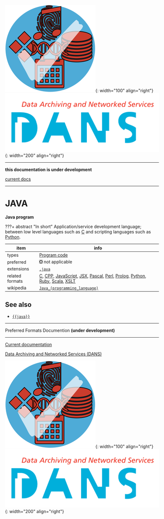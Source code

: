 ![img](../images/formats.png){: width="100" align="right"}
![img](../images/DANS.png){: width="200" align="right"}

---

**this documentation is under development**

[current docs]({{preferredFormats}})

---



# JAVA

**Java program**

???+ abstract "In short"
    Application/service development language; between low level languages such as [C](../fileFormats/c.md) and scripting languages such as [Python](../fileFormats/python.md).

item | info
--- | ---
types | [Program code](../dataTypes/programCode.md)
preferred | ❎ not applicable
extensions | [`.java`](../extensions/java.md)
related formats | [C](../fileFormats/c.md), [CPP](../fileFormats/cpp.md), [JavaScript](../fileFormats/javascript.md), [JSX](../fileFormats/jsx.md), [Pascal](../fileFormats/pascal.md), [Perl](../fileFormats/perl.md), [Prolog](../fileFormats/prolog.md), [Python](../fileFormats/python.md), [Ruby](../fileFormats/ruby.md), [Scala](../fileFormats/scala.md), [XSLT](../fileFormats/xslt.md)
wikipedia | [`Java_(programming_language)`]({{wikipedia}}/Java_(programming_language))



## See also
*   [`{{java}}`]({{java}})




---

Preferred Formats Documention **(under development)**

---

[Current documentation]({{preferredFormats}})

[Data Archiving and Networked Services (DANS)]({{dans}})

![img](../images/formats.png){: width="100" align="right"}
![img](../images/DANS.png){: width="200" align="right"}
